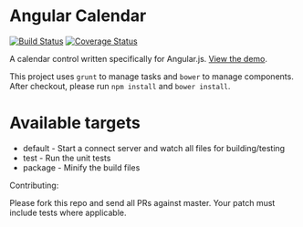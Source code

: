 Angular Calendar
================

[![Build Status](https://travis-ci.org/lord2800/angular-calendar.png?branch=master)](https://travis-ci.org/lord2800/angular-calendar) [![Coverage Status](https://coveralls.io/repos/lord2800/angular-calendar/badge.png)](https://coveralls.io/r/lord2800/angular-calendar)

A calendar control written specifically for Angular.js. [View the demo](http://lord2800.github.io/angular-calendar).

This project uses `grunt` to manage tasks and `bower` to manage components. After checkout, please run `npm install` and `bower install`.

Available targets
=================

* default - Start a connect server and watch all files for building/testing
* test - Run the unit tests
* package - Minify the build files

Contributing:

Please fork this repo and send all PRs against master. Your patch must include tests where applicable.
